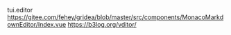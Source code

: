 tui.editor
https://gitee.com/fehey/gridea/blob/master/src/components/MonacoMarkdownEditor/Index.vue
https://b3log.org/vditor/